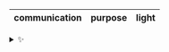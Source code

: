 | communication | purpose | light |
| :-----------: | :-----: | :---: |

<details>
  <summary>✨</summary>
  These words are chosen at random each day. New words will appear here tomorrow morning.
</details>